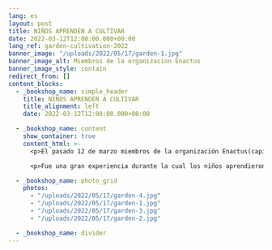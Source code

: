 ```yaml
---
lang: es
layout: post
title: NIÑOS APRENDEN A CULTIVAR
date: 2022-03-12T12:00:00.000+00:00
lang_ref: garden-cultivation-2022
banner_image: "/uploads/2022/05/17/garden-1.jpg"
banner_image_alt: Miembros de la organización Enactus
banner_image_style: contain
redirect_from: []
content_blocks:
  - _bookshop_name: simple_header
    title: NIÑOS APRENDEN A CULTIVAR
    title_alignment: left
    date: 2022-03-12T12:00:00.000+00:00

  - _bookshop_name: content
    show_container: true
    content_html: >-
      <p>El pasado 12 de marzo miembros de la organización Enactus(capítulo del RUM) llevaron a cabo un taller experimental para enseñar a los niños la importancia de cultivar. Comenzamos la actividad con los niños pintando neumáticos y decorándolos. Luego colocaron la tierra y sembraron plantas de tomates, pimientos y cilantro, entre otras.</p>

      <p>Fue una gran experiencia durante la cual los niños aprendieron la importancia de cultivar hoy para después ver los frutos. En las fotos pueden ver a los estudiantes de Enactus RUM, personas de la Junta y las Nanas. Agradecemos a los miembros de Enactus su valiosa e interesante presentación.</p>

  - _bookshop_name: photo_grid
    photos:
      - "/uploads/2022/05/17/garden-4.jpg"
      - "/uploads/2022/05/17/garden-1.jpg"
      - "/uploads/2022/05/17/garden-3.jpg"
      - "/uploads/2022/05/17/garden-2.jpg"

  - _bookshop_name: divider
---
```

